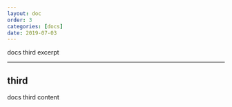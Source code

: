 ```yaml
---
layout: doc
order: 3
categories: [docs]
date: 2019-07-03
---
```


docs third excerpt

---

## third

docs third content